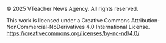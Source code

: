 © 2025 VTeacher News Agency. All rights reserved.

This work is licensed under a Creative Commons Attribution-NonCommercial-NoDerivatives 4.0 International License.  
https://creativecommons.org/licenses/by-nc-nd/4.0/
